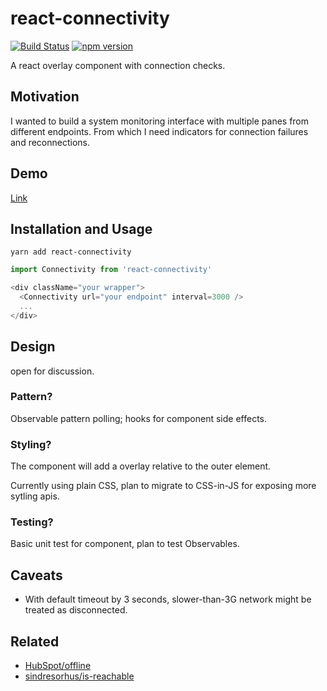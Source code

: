 # react-connectivity

[![Build Status](https://travis-ci.com/wangsongiam/react-connectivity.svg?token=YfFsXUqpWyjibv8mNnVs&branch=master)](https://travis-ci.com/wangsongiam/react-connectivity)
[![npm version](http://img.shields.io/npm/v/react-connectivity.svg?style=flat)](https://npmjs.org/package/react-connectivity "View this project on npm")

A react overlay component with connection checks.


## Motivation

I wanted to build a system monitoring interface with multiple panes from different endpoints.
From which I need indicators for connection failures and reconnections.


## Demo
<a href="http://react-connectivity.surge.sh/" target="_blank">Link</a>

## Installation and Usage

```
yarn add react-connectivity
```

```js
import Connectivity from 'react-connectivity'

<div className="your wrapper">
  <Connectivity url="your endpoint" interval=3000 />
  ...
</div>
```

## Design

open for discussion.

### Pattern?

Observable pattern polling; hooks for component side effects.

### Styling?

The component will add a overlay relative to the outer element.

Currently using plain CSS, plan to migrate to CSS-in-JS for exposing more sytling apis.

### Testing?

Basic unit test for component, plan to test Observables.

## Caveats

* With default timeout by 3 seconds, slower-than-3G network might be treated as disconnected.


## Related
* [HubSpot/offline](https://github.com/hubspot/offline)
* [sindresorhus/is-reachable](https://github.com/sindresorhus/is-reachable)
